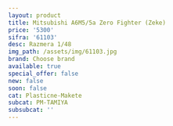 ```yaml
---
layout: product
title: Mitsubishi A6M5/5a Zero Fighter (Zeke)
price: '5300'
sifra: '61103'
desc: Razmera 1/48
img_path: /assets/img/61103.jpg
brand: Choose brand
available: true
special_offer: false
new: false
soon: false
cat: Plasticne-Makete
subcat: PM-TAMIYA
subsubcat: ''
---
```


